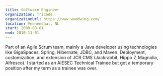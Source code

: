 ```yaml
---
title: Software Engineer
organization: Tricode
organizationUrl: https://www.woodwing.com/
location: Veenendaal, NL
start: 2009-08-01
end: 2010-11-01
---
```


Part of an Agile Scrum team, mainly a Java developer using technologies like GigaSpaces, Spring, Hibernate, JDBC, and Maven. Deployment, customization, and extension of JCR CMS (Jackrabbit, Hippo 7, Magnolia, Alfresco). I started as an AIESEC Technical Trainee but got a temporary position after my term as a trainee was over.